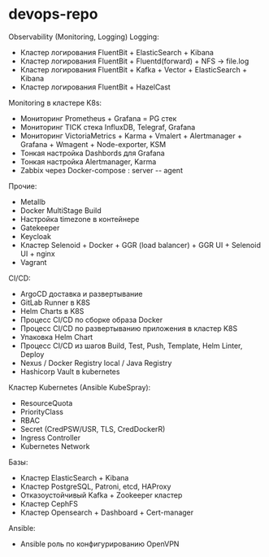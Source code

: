 # devops-repo
Observability (Monitoring, Logging)
Logging:
  - Кластер логирования FluentBit + ElasticSearch + Kibana
  - Кластер логирования FluentBit + Fluentd(forward) + NFS -> file.log
  - Кластер логирования FluentBit + Kafka + Vector + ElasticSearch + Kibana
  - Кластер логирования FluentBit + HazelCast

Monitoring в кластере K8s:
  - Мониторинг Prometheus + Grafana = PG стек
  - Мониторинг TICK стека InfluxDB, Telegraf, Grafana
  - Мониторинг VictoriaMetrics + Karma + Vmalert + Alertmanager + Grafana + Wmagent + Node-exporter, KSM
  - Тонкая настройка Dashbords для Grafana
  - Тонкая настройка Alertmanager, Karma
  - Zabbix через Docker-compose : server -- agent

Прочие:
  - Metallb
  - Docker MultiStage Build
  - Настройка timezone в контейнере
  - Gatekeeper
  - Keycloak
  - Кластер Selenoid + Docker + GGR (load balancer) + GGR UI + Selenoid UI + nginx
  - Vagrant

CI/CD:
  - ArgoCD доставка и развертывание
  - GitLab Runner в K8S
  - Helm Charts в K8S
  - Процесс CI/CD по сборке образа Docker
  - Процесс CI/CD по развертыванию приложения в кластер K8S
  - Упаковка Helm Chart
  - Процесс CI/CD из шагов Build, Test, Push, Template, Helm Linter, Deploy
  - Nexus / Docker Registry local / Java Registry 
  - Hashicorp Vault в kubernetes

Кластер Kubernetes (Ansible KubeSpray):
  - ResourceQuota
  - PriorityClass
  - RBAC
  - Secret (CredPSW/USR, TLS, CredDockerR) 
  - Ingress Controller
  - Kubernetes Network

Базы:
  - Кластер ElasticSearch + Kibana
  - Кластер PostgreSQL, Patroni, etcd, HAProxy
  - Отказоустойчивый Kafka + Zookeeper кластер
  - Кластер CephFS
  - Кластер Opensearch + Dashboard + Cert-manager

Ansible:
  - Ansible роль по конфигурированию OpenVPN